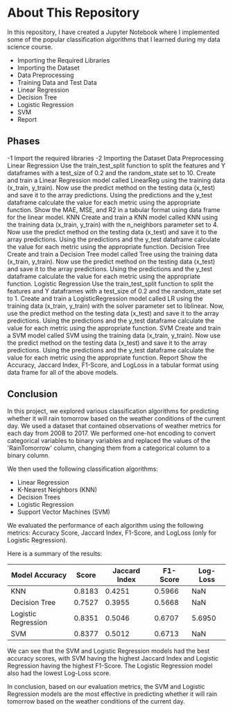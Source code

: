 # About This Repository

In this repository, I have created a Jupyter Notebook where I implemented some of the popular classification algorithms that I learned during my data science course.

- Importing the Required Libraries
- Importing the Dataset
- Data Preprocessing
- Training Data and Test Data
- Linear Regression
- Decision Tree
- Logistic Regression
- SVM
- Report

## Phases
-1 Import the required libraries
-2 Importing the Dataset
Data Preprocessing
Linear Regression
Use the train_test_split function to split the features and Y dataframes with a test_size of 0.2 and the random_state set to 10.
Create and train a Linear Regression model called LinearReg using the training data (x_train, y_train).
Now use the predict method on the testing data (x_test) and save it to the array predictions.
Using the predictions and the y_test dataframe calculate the value for each metric using the appropriate function.
Show the MAE, MSE, and R2 in a tabular format using data frame for the linear model.
KNN
Create and train a KNN model called KNN using the training data (x_train, y_train) with the n_neighbors parameter set to 4.
Now use the predict method on the testing data (x_test) and save it to the array predictions.
Using the predictions and the y_test dataframe calculate the value for each metric using the appropriate function.
Decision Tree
Create and train a Decision Tree model called Tree using the training data (x_train, y_train).
Now use the predict method on the testing data (x_test) and save it to the array predictions.
Using the predictions and the y_test dataframe calculate the value for each metric using the appropriate function.
Logistic Regression
Use the train_test_split function to split the features and Y dataframes with a test_size of 0.2 and the random_state set to 1.
Create and train a LogisticRegression model called LR using the training data (x_train, y_train) with the solver parameter set to liblinear.
Now, use the predict method on the testing data (x_test) and save it to the array predictions.
Using the predictions and the y_test dataframe calculate the value for each metric using the appropriate function.
SVM
Create and train a SVM model called SVM using the training data (x_train, y_train).
Now use the predict method on the testing data (x_test) and save it to the array predictions.
Using the predictions and the y_test dataframe calculate the value for each metric using the appropriate function.
Report
Show the Accuracy, Jaccard Index, F1-Score, and LogLoss in a tabular format using data frame for all of the above models.

## Conclusion

In this project, we explored various classification algorithms for predicting whether it will rain tomorrow based on the weather conditions of the current day. We used a dataset that contained observations of weather metrics for each day from 2008 to 2017. We performed one-hot encoding to convert categorical variables to binary variables and replaced the values of the 'RainTomorrow' column, changing them from a categorical column to a binary column.

We then used the following classification algorithms:

- Linear Regression
- K-Nearest Neighbors (KNN)
- Decision Trees
- Logistic Regression
- Support Vector Machines (SVM)

We evaluated the performance of each algorithm using the following metrics: Accuracy Score, Jaccard Index, F1-Score, and LogLoss (only for Logistic Regression).

Here is a summary of the results:

| Model	Accuracy | Score |	Jaccard Index	| F1-Score | Log-Loss |
| -------------- | ----- | ---------------| ---------| ---------|
| KNN	| 0.8183 |  0.4251	| 0.5966	| NaN |
| Decision Tree	| 0.7527	| 0.3955	| 0.5668	| NaN |
| Logistic Regression	| 0.8351	| 0.5046	| 0.6707	| 5.6950 |
| SVM |	0.8377	| 0.5012	| 0.6713	| NaN |

We can see that the SVM and Logistic Regression models had the best accuracy scores, with SVM having the highest Jaccard Index and Logistic Regression having the highest F1-Score. The Logistic Regression model also had the lowest Log-Loss score.

In conclusion, based on our evaluation metrics, the SVM and Logistic Regression models are the most effective in predicting whether it will rain tomorrow based on the weather conditions of the current day.
